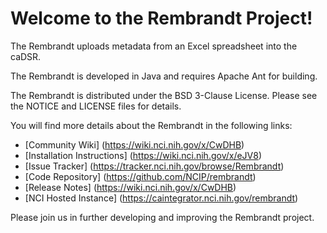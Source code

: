 Welcome to the Rembrandt Project!
=====================================

The Rembrandt uploads metadata from an Excel spreadsheet into the caDSR. 

The Rembrandt is developed in Java and requires Apache Ant for building.

The Rembrandt is distributed under the BSD 3-Clause License.
Please see the NOTICE and LICENSE files for details.

You will find more details about the Rembrandt in the following links:

 * [Community Wiki] (https://wiki.nci.nih.gov/x/CwDHB)
 * [Installation Instructions] (https://wiki.nci.nih.gov/x/eJV8)
 * [Issue Tracker] (https://tracker.nci.nih.gov/browse/Rembrandt)
 * [Code Repository] (https://github.com/NCIP/rembrandt)
 * [Release Notes] (https://wiki.nci.nih.gov/x/CwDHB)
 * [NCI Hosted Instance] (https://caintegrator.nci.nih.gov/rembrandt)
 

Please join us in further developing and improving the Rembrandt project.
